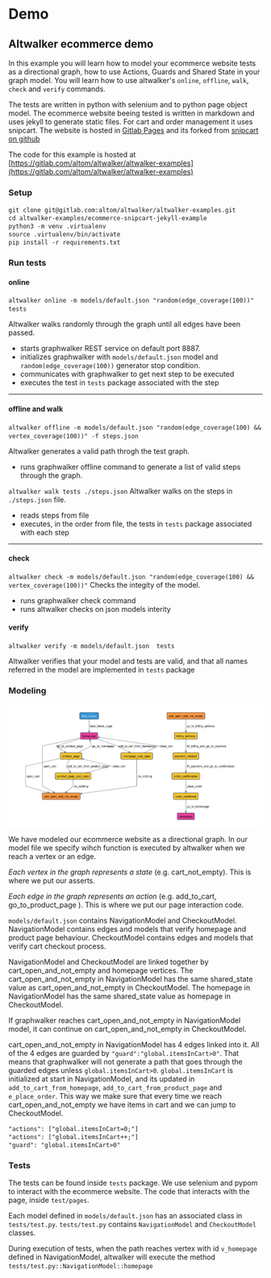 # Demo

## Altwalker ecommerce demo

In this example you will learn how to model your ecommerce website tests as a directional graph, how to use Actions, Guards and Shared State in your graph model. You will learn how to use altwalker's `online`, `offline`, `walk`, `check` and `verify` commands.

The tests are written in python with selenium and to python page object model. The ecommerce website beeing tested is written in markdown and uses jekyll to generate static files. For cart and order management it uses snipcart. 
The website is hosted in [Gitlab Pages](https://gitlab.com/altom/altwalker/snipcart-jekyll-ecommerce-demo) and its forked from [snipcart on github](https://github.com/snipcart/snipcart-jekyll-integration)


The code for this example is hosted at [https://gitlab.com/altom/altwalker/altwalker-examples](https://gitlab.com/altom/altwalker/altwalker-examples)


### Setup

```
git clone git@gitlab.com:altom/altwalker/altwalker-examples.git
cd altwalker-examples/ecommerce-snipcart-jekyll-example
python3 -m venv .virtualenv
source .virtualenv/bin/activate
pip install -r requirements.txt
```

### Run tests

#### online

`altwalker online -m models/default.json "random(edge_coverage(100))" tests`

Altwalker walks randomly through the graph until all edges have been passed.

- starts graphwalker REST service on default port 8887.
- initializes graphwalker with `models/default.json` model and `random(edge_coverage(100))` generator stop condition.
- communicates with graphwalker to get next step to be executed
- executes the test in `tests` package associated with the step

---

#### offline and walk

`altwalker offline -m models/default.json "random(edge_coverage(100) && vertex_coverage(100))" -f steps.json`

Altwalker generates a valid path throgh the test graph.
- runs graphwalker offline command to generate a list of valid steps through the graph.

`altwalker walk tests ./steps.json`
Altwalker walks on the steps in `./steps.json` file.
- reads steps from file
- executes, in the order from file, the tests in `tests` package associated with each step

---

#### check

`altwalker check -m models/default.json "random(edge_coverage(100) && vertex_coverage(100))"`
Checks the integity of the model.
- runs graphwalker check command
- runs altwalker checks on json models interity


#### verify

`altwalker verify -m models/default.json  tests`

Altwalker verifies that your model and tests are valid, and that all names referred in the model are implemented in `tests` package


### Modeling

![ecommerce altwalker model](_static/ecommerce-model.png)

We have modeled our ecommerce website as a directional graph. In our model file we specify wihch function is executed by altwalker when we reach a vertex or an edge.

_Each vertex in the graph represents a state_ (e.g. cart_not_empty). This is where we put our asserts.

_Each edge in the graph represents an action_ (e.g. add_to_cart, go_to_product_page ). This is where we put our page interaction code.


`models/default.json` contains NavigationModel and CheckoutModel. 
NavigationModel contains edges and models that verify homepage and product page behaviour.
CheckoutModel contains edges and models that verify cart checkout process.


NavigationModel and CheckoutModel are linked together by cart_open_and_not_empty and homepage vertices. The cart_open_and_not_empty in NavigationModel has the same shared_state value as cart_open_and_not_empty in CheckoutModel. The homepage in NavigationModel has the same shared_state value as homepage in CheckoutModel. 

If graphwalker reaches cart_open_and_not_empty in NavigationModel model, it can continue on cart_open_and_not_empty in CheckoutModel.

cart_open_and_not_empty in NavigationModel has 4 edges linked into it. All of the 4 edges are guarded by `"guard":"global.itemsInCart>0"`. That means that graphwalker will not generate a path that goes through the guarded edges unless `global.itemsInCart>0`.  `global.itemsInCart` is initialized at start in NavigationModel, and its updated in `add_to_cart_from_homepage`, `add_to_cart_from_product_page` and `e_place_order`. This way we make sure that every time we reach cart_open_and_not_empty we have items in cart and we can jump to CheckoutModel.

```
"actions": ["global.itemsInCart=0;"]
"actions": ["global.itemsInCart++;"]
"guard": "global.itemsInCart>0"
```

### Tests

The tests can be found inside `tests` package. We use selenium and pypom to interact with the ecommerce website. The code that interacts with the page, inside `test/pages`. 

Each model defined in `models/default.json` has an associated class in `tests/test.py`. `tests/test.py` contains `NavigationModel` and `CheckoutModel` classes. 

During execution of tests, when the path reaches vertex with id `v_homepage` defined in NavigationModel, altwalker will execute the method `tests/test.py::NavigationModel::homepage`
